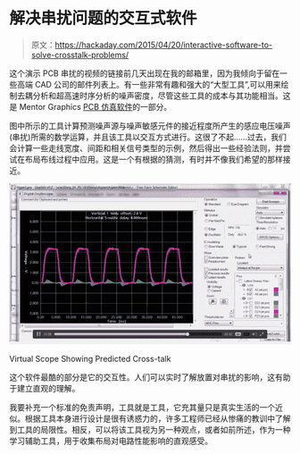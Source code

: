 # 解决串扰问题的交互式软件

> 原文：<https://hackaday.com/2015/04/20/interactive-software-to-solve-crosstalk-problems/>

这个演示 PCB 串扰的视频的链接前几天出现在我的邮箱里，因为我倾向于留在一些高端 CAD 公司的邮件列表上。有一些非常有趣和强大的“大型工具”,可以用来绘制去耦分析和超高速时序分析的噪声密度，尽管这些工具的成本与其功能相当。这是 Mentor Graphics [PCB 仿真软件](http://www.mentor.com/pcb/xpedition/simulation)的一部分。

图中所示的工具计算预测噪声源与噪声敏感元件的接近程度所产生的感应电压噪声(串扰)所需的数学运算，并且该工具以交互方式进行。这很了不起……过去，我们会计算一些走线宽度、间距和相关信号类型的示例，然后得出一些经验法则，并尝试在布局布线过程中应用。这是一个有根据的猜测，有时并不像我们希望的那样接近。

![Virtual Scope Showing Predicted Crosstalk](img/53a3b6e6c91b8c61948663dd1344f467.png)

Virtual Scope Showing Predicted Cross-talk

这个软件最酷的部分是它的交互性。人们可以实时了解放置对串扰的影响，这有助于建立直观的理解。

我要补充一个标准的免责声明，工具就是工具，它充其量只是真实生活的一个近似。根据工具本身进行设计是很有诱惑力的，许多工程师已经从惨痛的教训中了解到工具的局限性。相反，可以将该工具视为另一种观点，或者如前所述，作为一种学习辅助工具，用于收集布局对电路性能影响的直观感受。